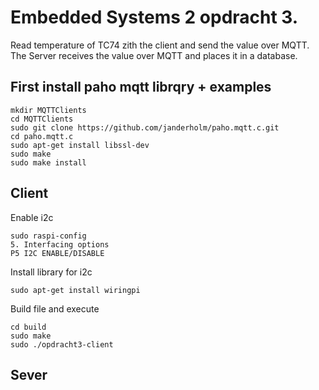 # Embedded Systems 2 opdracht 3.

  Read temperature of TC74 zith the client and send  the value over MQTT. The Server receives the value over MQTT and places it in a database.

## First install paho mqtt librqry + examples

    mkdir MQTTClients
    cd MQTTClients
    sudo git clone https://github.com/janderholm/paho.mqtt.c.git
    cd paho.mqtt.c
    sudo apt-get install libssl-dev
    sudo make
    sudo make install

## Client

  Enable i2c
    
    sudo raspi-config
    5. Interfacing options
    P5 I2C ENABLE/DISABLE

  Install library for i2c
  
    sudo apt-get install wiringpi
   
  Build file and execute
  
    cd build
    sudo make
    sudo ./opdracht3-client
    
## Sever
